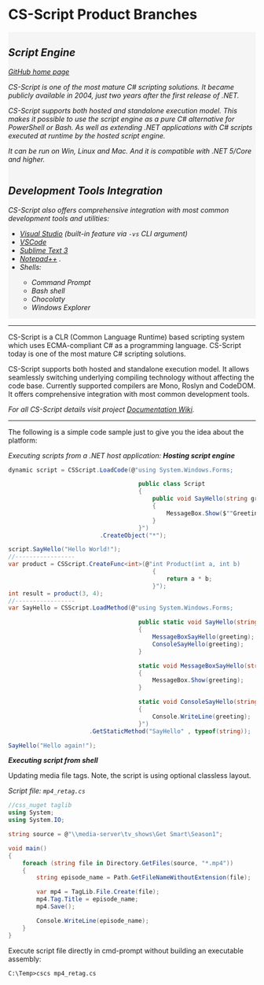 <img align="right" id="logo" src="" alt="" style="float:right"/>

# CS-Script Product Branches 

<!-- [![paypal](https://www.paypalobjects.com/en_US/i/btn/btn_donateCC_LG.gif)](https://oleg-shilo.github.io/cs-script/Donation.html) -->

<div class="row">
<i>
<div class="column" style="background-color:whitesmoke; ">
<h2>Script Engine</h2>
<a href="https://oleg-shilo.github.io/cs-script">GitHub home page</a>
<p> CS-Script is one of the most mature C# scripting solutions. It became publicly available in 2004, just two years after the first release of .NET.</p>
<p>CS-Script supports both hosted and standalone execution model. This makes it possible to use the script engine as a pure C# alternative for PowerShell or Bash. As well as extending .NET applications with C# scripts executed at runtime by the hosted script engine.</p>
<p>It can be run on Win, Linux and Mac.  And it is compatible with .NET 5/Core and higher.</p>
</div>

<div class="column column-space"></div>
        
<div class="column column" style="background-color:whitesmoke;">
<h2>Development Tools Integration</h2>
<p>CS-Script also offers comprehensive integration with most common development tools and utilities: 
</p><ul>
<li><a href="https://github.com/oleg-shilo/cs-script/wiki/CS-Script---Command-Line-Interface#-vs">Visual Studio</a> (built-in feature via <code>-vs</code> CLI argument)</li>
           
<li><a href="https://github.com/oleg-shilo/cs-script.vscode">VSCode</a></li>
<li><a href="https://github.com/oleg-shilo/cs-script-sublime">Sublime Text 3</a></li>
<li><a href="https://github.com/oleg-shilo/cs-script.npp">Notepad++</a> .</li>
<li><em>Shells:</em></li>
<ul dir="auto">
<li>Command Prompt </li>
<li>Bash shell</li>
<li>Chocolaty</li>
<li>Windows Explorer</li>
</ul>
</ul>
<p></p>
</div>
</i>
</div>

<hr/>

CS-Script is a CLR (Common Language Runtime) based scripting system which uses ECMA-compliant C# as a programming language. CS-Script today is one of the most mature C# scripting solutions. 
 
CS-Script supports both hosted and standalone execution model. It allows seamlessly switching underlying compiling technology without affecting the code base. Currently supported compilers are Mono, Roslyn and CodeDOM. It offers comprehensive integration with most common development tools.

_For all CS-Script details visit project [Documentation Wiki](https://github.com/oleg-shilo/cs-script/wiki)._
<hr/>

The following is a simple code sample just to give you the idea about the platform:

_Executing scripts from a .NET host application:_
_**Hosting script engine**_
```csharp
dynamic script = CSScript.LoadCode(@"using System.Windows.Forms;

                                     public class Script
                                     {
                                         public void SayHello(string greeting)
                                         {
                                             MessageBox.Show($""Greeting: {greeting}"");
                                         }
                                     }")
                          .CreateObject("*");

script.SayHello("Hello World!");
//-----------------
var product = CSScript.CreateFunc<int>(@"int Product(int a, int b)
                                         {
                                             return a * b;
                                         }");
int result = product(3, 4);
//-----------------
var SayHello = CSScript.LoadMethod(@"using System.Windows.Forms;

                                     public static void SayHello(string greeting)
                                     {
                                         MessageBoxSayHello(greeting);
                                         ConsoleSayHello(greeting);
                                     }

                                     static void MessageBoxSayHello(string greeting)
                                     {
                                         MessageBox.Show(greeting);
                                     }

                                     static void ConsoleSayHello(string greeting)
                                     {
                                         Console.WriteLine(greeting);
                                     }")
                       .GetStaticMethod("SayHello" , typeof(string));

SayHello("Hello again!");
```

_**Executing script from shell**_

Updating media file tags. 
Note, the script is using optional classless layout.

_Script file: `mp4_retag.cs`_

```csharp
//css_nuget taglib
using System;
using System.IO;

string source = @"\\media-server\tv_shows\Get Smart\Season1";

void main()
{
    foreach (string file in Directory.GetFiles(source, "*.mp4"))
    {
        string episode_name = Path.GetFileNameWithoutExtension(file);

        var mp4 = TagLib.File.Create(file);
        mp4.Tag.Title = episode_name;
        mp4.Save();

        Console.WriteLine(episode_name);
    }
}
```
Execute script file directly in cmd-prompt without building an executable assembly:
```
C:\Temp>cscs mp4_retag.cs
```
